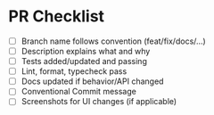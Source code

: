 # PR Checklist

- [ ] Branch name follows convention (feat/fix/docs/...)
- [ ] Description explains what and why
- [ ] Tests added/updated and passing
- [ ] Lint, format, typecheck pass
- [ ] Docs updated if behavior/API changed
- [ ] Conventional Commit message
- [ ] Screenshots for UI changes (if applicable)
